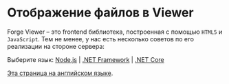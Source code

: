 # Отображение файлов в Viewer

Forge Viewer – это frontend библиотека, построенная с помощью `HTML5` и `JavaScript`. Тем не менее, у нас есть несколько советов по его реализации на стороне сервера:

Выберите язык: [Node.js](/ru-RU/viewer/3legged/nodejs) | [.NET Framework](/ru-RU/viewer/3legged/net) | [.NET Core](/ru-RU/viewer/3legged/netcore)

[Эта страница на английском языке](https://learnforge.autodesk.io/#/viewer/3legged/readme).
